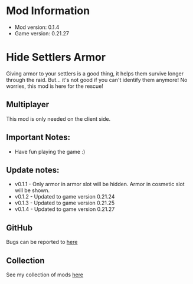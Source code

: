 # Mod Information
- Mod version: 0.1.4
- Game version: 0.21.27

# Hide Settlers Armor

Giving armor to your settlers is a good thing, it helps them survive longer through the raid.
But... it's not good if you can't identify them anymore!
No worries, this mod is here for the rescue!

## Multiplayer
This mod is only needed on the client side.

## Important Notes:
- Have fun playing the game :)

## Update notes:
- v0.1.1 - Only armor in armor slot will be hidden. Armor in cosmetic slot will be shown.
- v0.1.2 - Updated to game version 0.21.24
- v0.1.3 - Updated to game version 0.21.25
- v0.1.4 - Updated to game version 0.21.27

## GitHub
Bugs can be reported to [here](https://github.com/dianchia/HideSettlersArmor/issues)


## Collection
See my collection of mods [here](https://steamcommunity.com/sharedfiles/filedetails/?id=2830016047)
